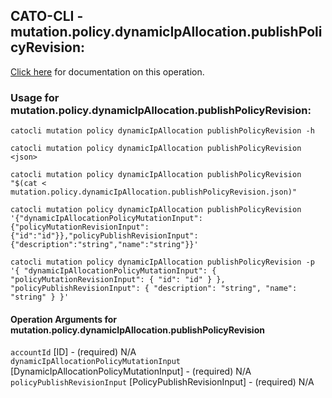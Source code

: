 
## CATO-CLI - mutation.policy.dynamicIpAllocation.publishPolicyRevision:
[Click here](https://api.catonetworks.com/documentation/#mutation-mutation.policy.dynamicIpAllocation.publishPolicyRevision) for documentation on this operation.

### Usage for mutation.policy.dynamicIpAllocation.publishPolicyRevision:

`catocli mutation policy dynamicIpAllocation publishPolicyRevision -h`

`catocli mutation policy dynamicIpAllocation publishPolicyRevision <json>`

`catocli mutation policy dynamicIpAllocation publishPolicyRevision "$(cat < mutation.policy.dynamicIpAllocation.publishPolicyRevision.json)"`

`catocli mutation policy dynamicIpAllocation publishPolicyRevision '{"dynamicIpAllocationPolicyMutationInput":{"policyMutationRevisionInput":{"id":"id"}},"policyPublishRevisionInput":{"description":"string","name":"string"}}'`

`catocli mutation policy dynamicIpAllocation publishPolicyRevision -p '{
    "dynamicIpAllocationPolicyMutationInput": {
        "policyMutationRevisionInput": {
            "id": "id"
        }
    },
    "policyPublishRevisionInput": {
        "description": "string",
        "name": "string"
    }
}'`


#### Operation Arguments for mutation.policy.dynamicIpAllocation.publishPolicyRevision ####

`accountId` [ID] - (required) N/A    
`dynamicIpAllocationPolicyMutationInput` [DynamicIpAllocationPolicyMutationInput] - (required) N/A    
`policyPublishRevisionInput` [PolicyPublishRevisionInput] - (required) N/A    
